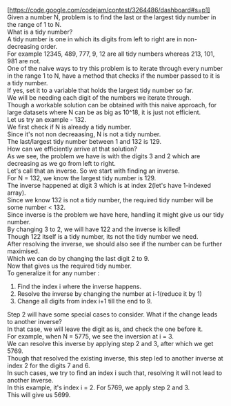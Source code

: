 [https://code.google.com/codejam/contest/3264486/dashboard#s=p1]     
Given a number N, problem is to find the last or the largest tidy number in the range of 1 to N.   
What is a tidy number?   
A tidy number is one in which its digits from left to right are in non-decreasing order.   
For example 12345, 489, 777, 9, 12 are all tidy numbers whereas 213, 101, 981 are not.   
One of the naive ways to try this problem is to iterate through every number in the range 1 to N, have a method that checks if the number passed to it is a tidy number.     
If yes, set it to a variable that holds the largest tidy number so far.   
We will be needing each digit of the numbers we iterate through.   
Though a workable solution can be obtained with this naive approach, for large datasets where N can be as big as 10^18, it is just not efficient.   
Let us try an example - 132.   
We first check if N is already a tidy number.   
Since it's not non decreaasing, N is not a tidy number.   
The last/largest tidy number between 1 and 132 is 129.   
How can we efficiently arrive at that solution?   
As we see, the problem we have is with the digits 3 and 2 which are decreasing as we go from left to right.   
Let's call that an inverse. So we start with finding an inverse.  
For N = 132, we know the largest tidy number is 129.   
The inverse happened at digit 3 which is at index 2(let's have 1-indexed array).  
Since we know 132 is not a tidy number, the required tidy number will be some number < 132.   
Since inverse is the problem we have here, handling it might give us our tidy number.  
By changing 3 to 2, we will have 122 and the inverse is killed!  
Though 122 itself is a tidy number, its not the tidy number we need.  
After resolving the inverse, we should also see if the number can be further maximised.   
Which we can do by changing the last digit 2 to 9.  
Now that gives us the required tidy number.  
To generalize it for any number :  
1. Find the index i where the inverse happens.    
2. Resolve the inverse by changing the number at i-1(reduce it by 1)   
3. Change all digits from index i+1 till the end to 9.    

Step 2 will have some special cases to consider. What if the change leads to another inverse?   
In that case, we will leave the digit as is, and check the one before it.  
For example, when N = 5775, we see the inversion at i = 3.  
We can resolve this inverse by applying step 2 and 3, after which we get 5769.  
Though that resolved the existing inverse, this step led to another inverse at index 2 for the digits 7 and 6.  
In such cases, we try to find an index i such that, resolving it will not lead to another inverse.  
In this example, it's index i = 2. For 5769, we apply step 2 and 3.  
This will give us 5699.   
